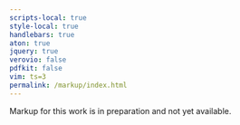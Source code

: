 ```yaml
---
scripts-local: true
style-local: true
handlebars: true
aton: true
jquery: true
verovio: false
pdfkit: false
vim: ts=3
permalink: /markup/index.html
---
```


Markup for this work is in preparation and not yet available.


